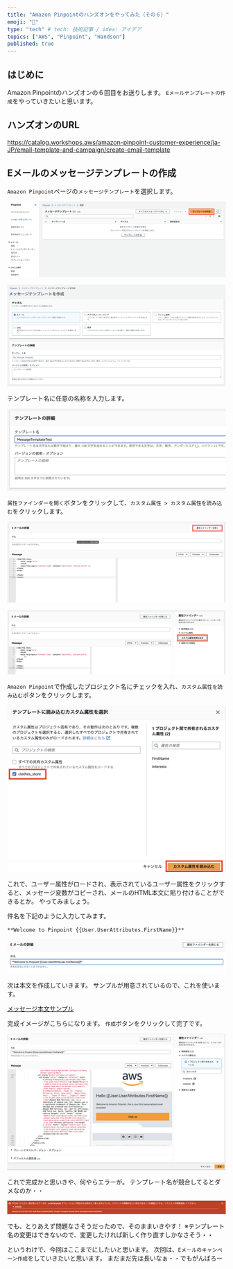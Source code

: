 ```yaml
---
title: "Amazon Pinpointのハンズオンをやってみた（その６）"
emoji: "🌊"
type: "tech" # tech: 技術記事 / idea: アイデア
topics: ["AWS", "Pinpoint", "Handson"]
published: true
---
```


## はじめに

Amazon Pinpointのハンズオンの６回目をお送りします。
`Eメールテンプレートの作成`をやっていきたいと思います。


## ハンズオンのURL
https://catalog.workshops.aws/amazon-pinpoint-customer-experience/ja-JP/email-template-and-campaign/create-email-template

## Eメールのメッセージテンプレートの作成

`Amazon Pinpoint`ページの`メッセージテンプレート`を選択します。

![](/images/aws-pinpoint-handson-06/2023-08-12-18-00-17.png)

![](/images/aws-pinpoint-handson-06/2023-08-12-18-05-23.png)

テンプレート名に任意の名称を入力します。

![](/images/aws-pinpoint-handson-06/2023-08-12-18-07-57.png)

`属性ファインダーを開く`ボタンをクリックして、`カスタム属性 > カスタム属性を読み込む`をクリックします。

![](/images/aws-pinpoint-handson-06/2023-08-12-18-09-17.png)


![](/images/aws-pinpoint-handson-06/2023-08-12-18-10-21.png)


`Amazon Pinpoint`で作成したプロジェクト名にチェックを入れ、`カスタム属性を読み込む`ボタンをクリックします。

![](/images/aws-pinpoint-handson-06/2023-08-12-18-13-25.png)

これで、ユーザー属性がロードされ、表示されているユーザー属性をクリックすると、メッセージ変数がコピーされ、メールのHTML本文に貼り付けることができるとか。
やってみましょう。

件名を下記のように入力してみます。

```
**Welcome to Pinpoint {{User.UserAttributes.FirstName}}**
```

![](/images/aws-pinpoint-handson-06/2023-08-12-18-20-26.png)

次は本文を作成していきます。
サンプルが用意されているので、これを使います。

[メッセージ本文サンプル](https://static.us-east-1.prod.workshops.aws/public/301678ed-0734-4951-9d1d-027e8c96d15d/static/email_campaign/personalized_email_template.txt)

完成イメージがこちらになります。
`作成`ボタンをクリックして完了です。

![](/images/aws-pinpoint-handson-06/2023-08-12-18-23-44.png)

これで完成かと思いきや、何やらエラーが。
テンプレート名が競合してるとダメなのか・・

![](/images/aws-pinpoint-handson-06/2023-08-12-18-24-43.png)


でも、とりあえず問題なさそうだったので、そのままいきやす！
※テンプレート名の変更はできないので、変更したければ新しく作り直すしかなさそう・・


というわけで、今回はここまでにしたいと思います。
次回は、`Eメールのキャンペーン作成`をしていきたいと思います。
まだまだ先は長いなぁ・・でもがんばろー
